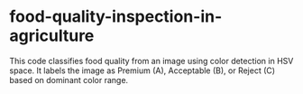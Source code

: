 # food-quality-inspection-in-agriculture
This code classifies food quality from an image using color detection in HSV space. It labels the image as Premium (A), Acceptable (B), or Reject (C) based on dominant color range.
